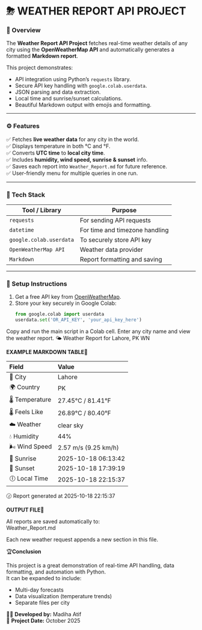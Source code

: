 # ⛈ WEATHER REPORT API PROJECT

### 🧠 Overview  
The **Weather Report API Project** fetches real-time weather details of any city using the **OpenWeatherMap API** and automatically generates a formatted **Markdown report**.  

This project demonstrates:  
- API integration using Python’s `requests` library.  
- Secure API key handling with `google.colab.userdata`.  
- JSON parsing and data extraction.  
- Local time and sunrise/sunset calculations.  
- Beautiful Markdown output with emojis and formatting.  

---

### ⚙️ Features  
✅ Fetches **live weather data** for any city in the world.  
✅ Displays temperature in both °C and °F.  
✅ Converts **UTC time** to **local city time**.  
✅ Includes **humidity, wind speed, sunrise & sunset** info.  
✅ Saves each report into `Weather_Report.md` for future reference.  
✅ User-friendly menu for multiple queries in one run.  

---

### 🧩 Tech Stack  

| Tool / Library | Purpose |
|-----------------|----------|
| `requests` | For sending API requests |
| `datetime` | For time and timezone handling |
| `google.colab.userdata` | To securely store API key |
| `OpenWeatherMap API` | Weather data provider |
| `Markdown` | Report formatting and saving |

---

### 🧰 Setup Instructions  
1. Get a free API key from [OpenWeatherMap](https://openweathermap.org/api).  
2. Store your key securely in Google Colab:  
   ```python
   from google.colab import userdata  
   userdata.set('OR_API_KEY', 'your_api_key_here')
Copy and run the main script in a Colab cell.
Enter any city name and view the weather report.
🌤️ Weather Report for Lahore, PK WN  

**EXAMPLE MARKDOWN TABLE**📰

| **Field** | **Value** |
|:-----------------|:-----------------------------|
| 🌆 City | Lahore |
| 🌍 Country | PK |
| 🌡 Temperature | 27.45°C / 81.41°F |
| 🌡 Feels Like | 26.89°C / 80.40°F |
| ☁️ Weather | clear sky |
| 💧 Humidity | 44% |
| 🌬 Wind Speed | 2.57 m/s (9.25 km/h) |
| 🌅 Sunrise | 2025-10-18 06:13:42 |
| 🌇 Sunset | 2025-10-18 17:39:19 |
| 🕕 Local Time | 2025-10-18 22:15:37 |

🕝 Report generated at 2025-10-18 22:15:37

**OUTPUT FILE**📁

All reports are saved automatically to:  
Weather_Report.md  

Each new weather request appends a new section in this file.

🏆**Conclusion**

This project is a great demonstration of real-time API handling, data formatting, and automation with Python.  
It can be expanded to include:  

- Multi-day forecasts  
- Data visualization (temperature trends)  
- Separate files per city  


👩‍💻 **Developed by:** Madiha Atif  
📆 **Project Date:** October 2025
